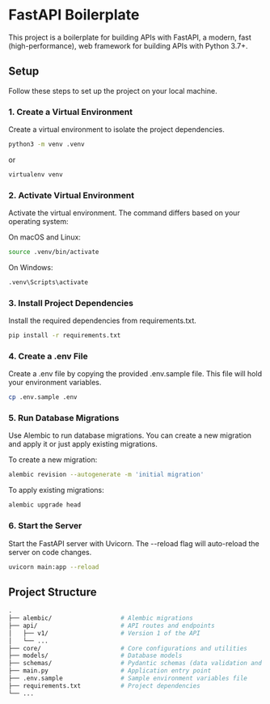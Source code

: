 # FastAPI Boilerplate

This project is a boilerplate for building APIs with FastAPI, a modern, fast (high-performance), web framework for building APIs with Python 3.7+.

## Setup

Follow these steps to set up the project on your local machine.

### 1. Create a Virtual Environment

Create a virtual environment to isolate the project dependencies.

```sh
python3 -m venv .venv
```
or

```sh
virtualenv venv
```

### 2. Activate Virtual Environment

Activate the virtual environment. The command differs based on your operating system:

On macOS and Linux:
```sh
source .venv/bin/activate
```

On Windows:
```sh
.venv\Scripts\activate
```

### 3. Install Project Dependencies

Install the required dependencies from requirements.txt.

```sh
pip install -r requirements.txt
```

### 4. Create a .env File 

Create a .env file by copying the provided .env.sample file. This file will hold your environment variables.

```sh
cp .env.sample .env
```

### 5. Run Database Migrations

Use Alembic to run database migrations. You can create a new migration and apply it or just apply existing migrations.

To create a new migration:
```sh
alembic revision --autogenerate -m 'initial migration'
```

To apply existing migrations:
```sh
alembic upgrade head
```

### 6. Start the Server

Start the FastAPI server with Uvicorn. The --reload flag will auto-reload the server on code changes.

```sh
uvicorn main:app --reload
```


## Project Structure

```graphql
.
├── alembic/                   # Alembic migrations
├── api/                       # API routes and endpoints
│   ├── v1/                    # Version 1 of the API
│   └── ...
├── core/                      # Core configurations and utilities
├── models/                    # Database models
├── schemas/                   # Pydantic schemas (data validation and serialization)
├── main.py                    # Application entry point
├── .env.sample                # Sample environment variables file
├── requirements.txt           # Project dependencies
└── ...
```